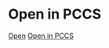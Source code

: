 # Open in PCCS

[Open](pccs:numberid=12312323&project.id=13412&agent.username=godlewsm&source=+48664450451&destination=365462126)
<a href="pccs:numberid=12312323&project.id=13412&agent.username=godlewsm&source=+48664450451&destination=3654621266">Open in PCCS</a>
